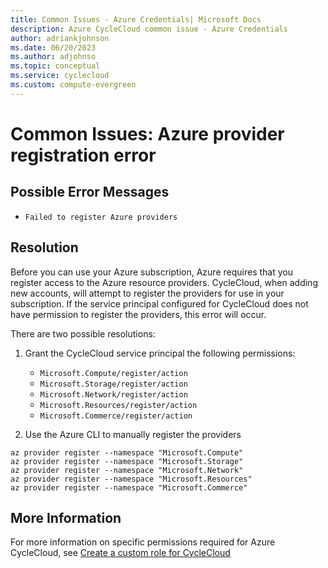 ```yaml
---
title: Common Issues - Azure Credentials| Microsoft Docs
description: Azure CycleCloud common issue - Azure Credentials
author: adriankjohnson
ms.date: 06/20/2023
ms.author: adjohnso
ms.topic: conceptual
ms.service: cyclecloud
ms.custom: compute-evergreen
---
```

# Common Issues: Azure provider registration error

## Possible Error Messages

- `Failed to register Azure providers`

## Resolution
Before you can use your Azure subscription, Azure requires that you register access to the Azure resource providers. CycleCloud, when adding new accounts, will attempt to register the providers for use in your subscription. If the service principal configured for CycleCloud does not have permission to register the providers, this error will occur.

There are two possible resolutions:
1. Grant the CycleCloud service principal the following permissions:
    - `Microsoft.Compute/register/action`
    - `Microsoft.Storage/register/action`
    - `Microsoft.Network/register/action`
    - `Microsoft.Resources/register/action`
    - `Microsoft.Commerce/register/action`

1. Use the Azure CLI to manually register the providers
```azurecli-interactive
az provider register --namespace "Microsoft.Compute"
az provider register --namespace "Microsoft.Storage"
az provider register --namespace "Microsoft.Network"
az provider register --namespace "Microsoft.Resources"
az provider register --namespace "Microsoft.Commerce"
```

## More Information

For more information on specific permissions required for Azure CycleCloud, see [Create a custom role for CycleCloud](/azure/cyclecloud/managed-identities#create-a-custom-role-and-managed-identity-for-cyclecloud)
